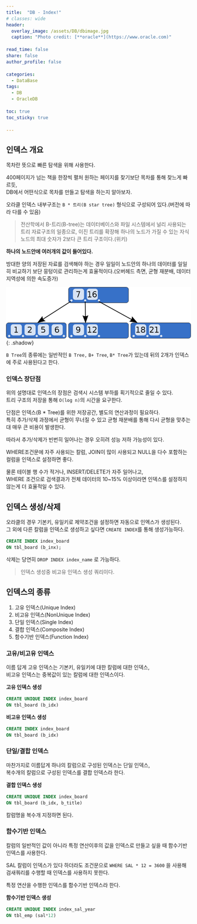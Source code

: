 ```yaml
---
title:  "DB - Index!"
# classes: wide
header:
  overlay_image: /assets/DB/dbimage.jpg
  caption: "Photo credit: [**oracle**](https://www.oracle.com)"

read_time: false
share: false
author_profile: false

categories:
  - DataBase
tags:
  - DB
  - OracleDB

toc: true
toc_sticky: true

---
```


## 인덱스 개요

목차란 뜻으로 빠른 탐색을 위해 사용한다.  

400페이지가 넘는 책을 한장씩 펼처 원하는 페이지를 찾기보단 목차를 통해 찾느게 빠르듯,  
DB에서 어떤식으로 목차를 만들고 탐색을 하는지 알아보자.  

오라클 인덱스 내부구조는 `B * 트리(B star tree)` 형식으로 구성되어 있다.(버전에 따라 다를 수 있음)  

> 전산학에서 B-트리(B-tree)는 데이터베이스와 파일 시스템에서 널리 사용되는 트리 자료구조의 일종으로, 이진 트리를 확장해 하나의 노드가 가질 수 있는 자식 노드의 최대 숫자가 2보다 큰 트리 구조이다.(위키)

**하나의 노드안에 여러개의 값이 들어있다.**  

방대한 양의 저장된 자료를 검색해야 하는 경우 일일이 노드안의 하나의 데이터를 일일히 비교하기 보단 뭉텅이로 관리하는게 효율적이다.(오버헤드 측면, 균형 재분배, 데이터 지역성에 의한 속도증가)  

![index1](/assets/DB/index1.png){: .shadow}  

`B Tree`의 종류에는 일반적인 `B Tree,` `B+ Tree`, `B* Tree`가 있는데 뒤의 2개가 인덱스에 주로 사용된다고 한다.  

### 인덱스 장단점

위의 설명대로 인덱스의 장점은 검색시 시스템 부하를 획기적으로 줄일 수 있다.  
트리 구조의 저장을 통해 `O(log n)`의 시간을 요구한다.  

단점은 인덱스(B * Tree)를 위한 저장공간, 별도의 연산과정이 필요하다.  
특히 추가/삭제 과정에서 균형이 무너질 수 있고 균형 재분배를 통해 다시 균형을 맞추는대 매우 큰 비용이 발생한다.  

따라서 추가/삭제가 빈번히 일어나는 경우 오히려 성능 저하 가능성이 있다.  

WHERE조건문에 자주 사용되는 칼럼,
JOIN이 많이 사용되고 NULL을 다수 포함하는 컬럼을 인덱스로 설정하면 좋다.  

물론 테이블 행 수가 적거나, 
INSERT/DELETE가 자주 일어나고,  
WHERE 조건으로 검색결과가 전체 데이터의 10~15% 이상이라면 인덱스를 설정하지 않는게 더 효율적일 수 있다.  

## 인덱스 생성/삭제

오라클의 경우 기본키, 유일키로 제약조건을 설정하면 자동으로 인엑스가 생성된다.  
그 외에 다른 칼럼을 인덱스로 생성하고 싶다면 `CREATE INDEX`를 통해 생성가능하다.  

```sql
CREATE INDEX index_board
ON tbl_board (b_inx);
```

삭제는 당연히 `DROP INDEX index_name` 로 가능하다.  

> 인덱스 생성중 비고유 인덱스 생성 쿼리이다.  

## 인덱스의 종류

1. 고유 인덱스(Unique Index)  
2. 비고유 인덱스(NonUnique Index)  
3. 단일 인덱스(Single Index)  
4. 결합 인덱스(Composite Index)  
5. 함수기반 인덱스(Function Index)


### 고유/비고유 인덱스

이름 답게 고유 인덱스는 기본키, 유일키에 대한 칼럼에 대한 인덱스,  
비고유 인덱스는 중복값이 있는 칼럼에 대한 인덱스이다.  

**고유 인덱스 생성**  
```sql
CREATE UNIQUE INDEX index_board
ON tbl_board (b_idx)
```

**비고유 인덱스 생성**  
```sql
CREATE INDEX index_board
ON tbl_board (b_idx)
```

### 단일/결합 인덱스

마찬가지로 이름답게 하나의 칼럼으로 구성된 인덱스는 단일 인덱스,  
복수개의 칼럼으로 구성된 인덱스를 결합 인덱스라 한다.  


**결합 인덱스 생성**  
```sql
CREATE UNIQUE INDEX index_board
ON tbl_board (b_idx, b_title)
```

칼럼명을 복수개 지정하면 된다.  

### 함수기반 인덱스

칼럼의 일반적인 값이 아니라 특정 연산이후의 값을 인덱스로 만들고 싶을 때 함수기반 인덱스를 사용한다.  

SAL 칼럼이 인덱스가 있다 하더라도 조건문으로 `WHERE SAL * 12 = 3600` 을 사용해 검새쿼리를 수행할 때 인덱스를 사용하지 못한다.  

특정 연산을 수행한 인덱스를 함수기반 인덱스라 한다.  

**함수기반 인덱스 생성**  
```sql
CREATE UNIQUE INDEX index_sal_year
ON tbl_emp (sal*12)
```